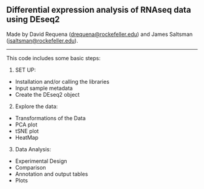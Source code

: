 ## Differential expression analysis of RNAseq data using DEseq2

Made by David Requena (drequena@rockefeller.edu) and James Saltsman (jsaltsman@rockefeller.edu).

-------------------------------------------------------------------------

This code includes some basic steps:
1. SET UP:
* Installation and/or calling the libraries
* Input sample metadata
* Create the DEseq2 object
2. Explore the data:
* Transformations of the Data
* PCA plot
* tSNE plot
* HeatMap
3. Data Analysis:
* Experimental Design
* Comparison
* Annotation and output tables
* Plots
